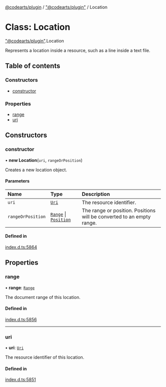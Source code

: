 [@codearts/plugin](../README.md) / ["@codearts/plugin"](../modules/_codearts_plugin_.md) / Location

# Class: Location

["@codearts/plugin"](../modules/_codearts_plugin_.md).Location

Represents a location inside a resource, such as a line
inside a text file.

## Table of contents

### Constructors

- [constructor](codearts_plugin_.Location.md#constructor)

### Properties

- [range](codearts_plugin_.Location.md#range)
- [uri](codearts_plugin_.Location.md#uri)

## Constructors

### constructor

• **new Location**(`uri`, `rangeOrPosition`)

Creates a new location object.

#### Parameters

| Name | Type | Description |
| :------ | :------ | :------ |
| `uri` | [`Uri`](codearts_plugin_.Uri.md) | The resource identifier. |
| `rangeOrPosition` | [`Range`](codearts_plugin_.Range.md) \| [`Position`](codearts_plugin_.Position.md) | The range or position. Positions will be converted to an empty range. |

#### Defined in

[index.d.ts:5864](https://github.com/xyz-fish/cloudide-plugin-api/blob/9927cd6/index.d.ts#L5864)

## Properties

### range

• **range**: [`Range`](codearts_plugin_.Range.md)

The document range of this location.

#### Defined in

[index.d.ts:5856](https://github.com/xyz-fish/cloudide-plugin-api/blob/9927cd6/index.d.ts#L5856)

___

### uri

• **uri**: [`Uri`](codearts_plugin_.Uri.md)

The resource identifier of this location.

#### Defined in

[index.d.ts:5851](https://github.com/xyz-fish/cloudide-plugin-api/blob/9927cd6/index.d.ts#L5851)
